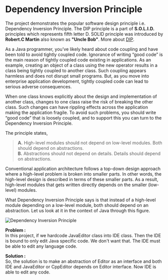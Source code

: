 # Dependency Inversion Principle

The project demonstrates the popular software design principle i.e. Dependency Inversion Principle. The DIP principle is a part of __S.O.L.I.D.__ principles which represents fifth letter D. SOLID principle was introduced by **Robert.C Martin** also known as **"Uncle Bob"**. More about [DIP](https://en.wikipedia.org/wiki/Dependency_inversion_principle).   

As a Java programmer, you’ve likely heard about code coupling and have been told to avoid tightly coupled code. Ignorance of writing “good code” is the main reason of tightly coupled code existing in applications. As an example, creating an object of a class using the new operator results in a class being tightly coupled to another class. Such coupling appears harmless and does not disrupt small programs. But, as you move into enterprise application development, tightly coupled code can lead to serious adverse consequences.  

When one class knows explicitly about the design and implementation of another class, changes to one class raise the risk of breaking the other class. Such changes can have rippling effects across the application making the application fragile. To avoid such problems, you should write “good code” that is loosely coupled, and to support this you can turn to the Dependency Inversion Principle.  

The principle states,  

> **A.** High-level modules should not depend on low-level modules. Both should depend on abstractions.   
> **B.** Abstractions should not depend on details. Details should depend on abstractions.  

Conventional application architecture follows a top-down design approach where a high-level problem is broken into smaller parts. In other words, the high-level design is described in terms of these smaller parts. As a result, high-level modules that gets written directly depends on the smaller (low-level) modules.  

What Dependency Inversion Principle says is that instead of a high-level module depending on a low-level module, both should depend on an abstraction. Let us look at it in the context of Java through this figure.  

![Dependency Inversion Principle](https://github.com/amanver16/ebooks_cheatsheets/blob/master/Images/Dependency%20Inversion%20Principle.png)

**Problem :**  
In this project, if we hardcode JavaEditor class into IDE class. Then the IDE is bound to only edit Java specific code. We don't want that. The IDE must be able to edit any language code.

**Solution :**  
So, the solution is to make an abstraction of Editor as an interface and both IDE and JavaEditor or CppEditor depends on Editor interface. Now IDE is able to edit any code.